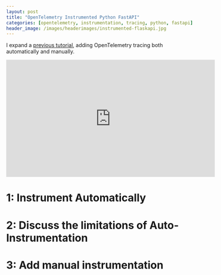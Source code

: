 ```yaml
---
layout: post
title: "OpenTelemetry Instrumented Python FastAPI"
categories: [opentelemetry, instrumentation, tracing, python, fastapi]
header_image: /images/headerimages/instrumented-flaskapi.jpg
---
```


I expand a [previous tutorial](https://agardner.net/python-fastapi), adding OpenTelemetry tracing both automatically and manually.

<iframe width="560" height="315" src="https://www.youtube.com/embed/5GdWixsopeg" title="YouTube video player" frameborder="0" allow="accelerometer; autoplay; clipboard-write; encrypted-media; gyroscope; picture-in-picture" allowfullscreen></iframe>

# 1: Instrument Automatically

# 2: Discuss the limitations of Auto-Instrumentation

# 3: Add manual instrumentation